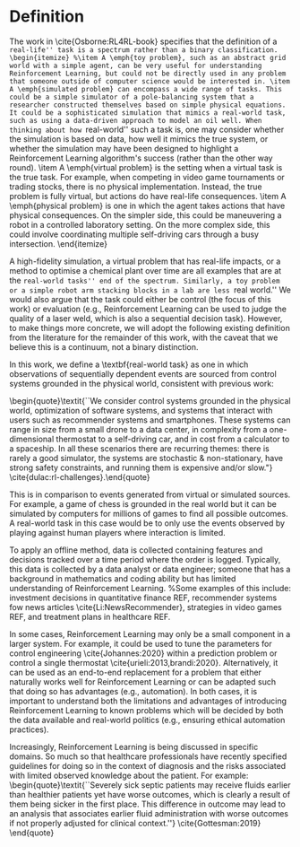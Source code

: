 # Definition

The work in \cite{Osborne:RL4RL-book} specifies that the definition of a ``real-life'' task is a spectrum rather than a binary classification.
\begin{itemize}
    %\item A \emph{toy problem}, such as an abstract grid world with a simple agent, can be very useful for understanding Reinforcement Learning, but could not be directly used in any problem that someone outside of computer science would be interested in.
    \item A \emph{simulated problem} can encompass a wide range of tasks. This could be a simple simulator of a pole-balancing system that a researcher constructed themselves based on simple physical equations. It could be a sophisticated simulation that mimics a real-world task, such as using a data-driven approach to model an oil well. When thinking about how ``real-world'' such a task is, one may consider whether the simulation is based on data, how well it mimics the true system, or whether the simulation may have been designed to highlight a Reinforcement Learning algorithm's success (rather than the other way round). 
    \item A \emph{virtual problem} is the setting when a virtual task is the true task. For example, when competing in video game tournaments or trading stocks, there is no physical implementation. Instead, the true problem is fully virtual, but actions do have real-life consequences. 
    \item A \emph{physical problem} is one in which the agent takes actions that have physical consequences. On the simpler side, this could be maneuvering a robot in a controlled laboratory setting. On the more complex side, this could involve coordinating multiple self-driving cars through a busy intersection.
\end{itemize} 

A high-fidelity simulation, a virtual problem that has real-life impacts, or a method to optimise a chemical plant over time are all examples that are at the ``real-world tasks'' end of the spectrum. Similarly, a toy problem or a simple robot arm stacking blocks in a lab are less ``real world.'' We would also argue that the task could either be control (the focus of this work) or evaluation (e.g., Reinforcement Learning can be used to judge the quality of a laser weld, which is also a sequential decision task). However, to make things more concrete, we will adopt the following existing definition from the literature for the remainder of this work, with the caveat that we believe this is a continuum, not a binary distinction.

In this work, we define a \textbf{real-world task} as one in which observations of sequentially dependent events are sourced from control systems grounded in the physical world, consistent with previous work:

\begin{quote}\textit{``We consider control systems grounded in the physical world, optimization of software systems, and systems that interact with users such as recommender systems and smartphones. These systems can range in size from a small drone to a data center, in complexity from a one-dimensional thermostat to a self-driving car, and in cost from a calculator to a spaceship. In all these scenarios there are recurring themes: there is rarely a good simulator, the systems are stochastic \& non-stationary, have strong safety constraints, and running them is expensive and/or slow."} \cite{dulac:rl-challenges}.\end{quote}

This is in comparison to events generated from virtual or simulated sources. For example, a game of chess is grounded in the real world but it can be simulated by computers for millions of games to find all possible outcomes. A real-world task in this case would be to only use the events observed by playing against human players where interaction is limited.

To apply an offline method, data is collected containing features and decisions tracked over a time period where the order is logged. Typically, this data is collected by a data analyst or data engineer; someone that has a background in mathematics and coding ability but has limited understanding of Reinforcement Learning. %Some examples of this include: investment decisions in quantitative finance REF, recommender systems fow news articles \cite{Li:NewsRecommender}, strategies in video games REF, and treatment plans in healthcare REF. 

In some cases, Reinforcement Learning may only be a small component in a larger system. For example, it could be used to tune the parameters for control engineering \cite{Johannes:2020} within a prediction problem or control a single thermostat \cite{urieli:2013,brandi:2020}. Alternatively, it can be used as an end-to-end replacement for a problem that either naturally works well for Reinforcement Learning or can be adapted such that doing so has advantages (e.g., automation). In both cases, it is important to understand both the limitations and advantages of introducing Reinforcement Learning to known problems which will be decided by both the data available and real-world politics (e.g., ensuring ethical automation practices).

Increasingly, Reinforcement Learning is being discussed in specific domains. So much so that healthcare professionals have recently specified guidelines for doing so in the context of diagnosis and the risks associated with limited observed knowledge about the patient. For example: 
\begin{quote}\textit{``Severely sick septic patients may receive fluids earlier than healthier patients yet have worse outcomes, which is clearly a result of them being sicker in the first place. This difference in outcome may lead to an analysis that associates earlier fluid administration with worse outcomes if not properly adjusted for clinical context.''} \cite{Gottesman:2019} \end{quote}

